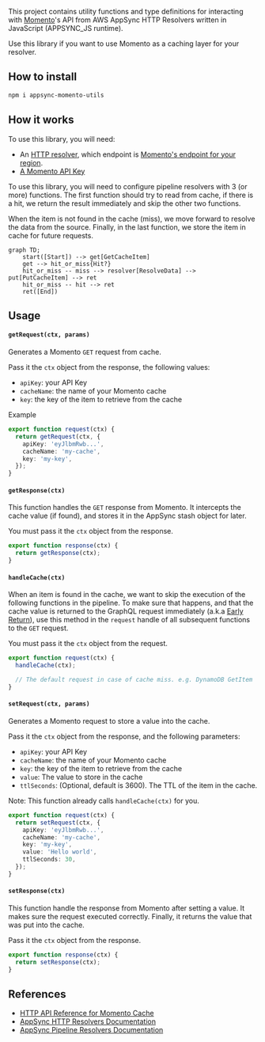 This project contains utility functions and type definitions for interacting with [Momento](https://www.gomomento.com/)'s API from AWS AppSync HTTP Resolvers written in JavaScript (APPSYNC_JS runtime).

Use this library if you want to use Momento as a caching layer for your resolver.

## How to install

```bash
npm i appsync-momento-utils
```

## How it works

To use this library, you will need:

- An [HTTP resolver](https://docs.aws.amazon.com/appsync/latest/devguide/tutorial-http-resolvers.html), which endpoint is [Momento's endpoint for your region](https://docs.momentohq.com/cache/develop/api-reference/http-api#regions).
- [A Momento API Key](https://docs.momentohq.com/cache/develop/authentication/api-keys)

To use this library, you will need to configure pipeline resolvers with 3 (or more) functions. The first function should try to read from cache, if there is a hit, we return the result immediately and skip the other two functions.

When the item is not found in the cache (miss), we move forward to resolve the data from the source. Finally, in the last function, we store the item in cache for future requests.

```mermaid
graph TD;
    start([Start]) --> get[GetCacheItem]
    get --> hit_or_miss{Hit?}
    hit_or_miss -- miss --> resolver[ResolveData] --> put[PutCacheItem] --> ret
    hit_or_miss -- hit --> ret
    ret([End])
```

## Usage

#### `getRequest(ctx, params)`

Generates a Momento `GET` request from cache.

Pass it the `ctx` object from the response, the following values:

- `apiKey`: your API Key
- `cacheName`: the name of your Momento cache
- `key`: the key of the item to retrieve from the cache

Example

```ts
export function request(ctx) {
  return getRequest(ctx, {
    apiKey: 'eyJlbmRwb...',
    cacheName: 'my-cache',
    key: 'my-key',
  });
}
```

#### `getResponse(ctx)`

This function handles the `GET` response from Momento. It intercepts the cache value (if found), and stores it in the AppSync stash object for later.

You must pass it the `ctx` object from the response.

```ts
export function response(ctx) {
  return getResponse(ctx);
}
```

#### `handleCache(ctx)`

When an item is found in the cache, we want to skip the execution of the following functions in the pipeline. To make sure that happens, and that the cache value is returned to the GraphQL request immediately (a.k.a [Early Return](https://docs.aws.amazon.com/appsync/latest/devguide/runtime-utils-js.html)), use this method in the `request` handle of all subsequent functions to the `GET` request.

You must pass it the `ctx` object from the request.

```ts
export function request(ctx) {
  handleCache(ctx);

  // The default request in case of cache miss. e.g. DynamoDB GetItem
}
```

#### `setRequest(ctx, params)`

Generates a Momento request to store a value into the cache.

Pass it the `ctx` object from the response, and the following parameters:

- `apiKey`: your API Key
- `cacheName`: the name of your Momento cache
- `key`: the key of the item to retrieve from the cache
- `value`: The value to store in the cache
- `ttlSeconds`: (Optional, default is 3600). The TTL of the item in the cache.

Note: This function already calls `handleCache(ctx)` for you.

```ts
export function request(ctx) {
  return setRequest(ctx, {
    apiKey: 'eyJlbmRwb...',
    cacheName: 'my-cache',
    key: 'my-key',
    value: 'Hello world',
    ttlSeconds: 30,
  });
}
```

#### `setResponse(ctx)`

This function handle the response from Momento after setting a value. It makes sure the request executed correctly. Finally, it returns the value that was put into the cache.

Pass it the `ctx` object from the response.

```ts
export function response(ctx) {
  return setResponse(ctx);
}
```

## References

- [HTTP API Reference for Momento Cache](https://docs.momentohq.com/cache/develop/api-reference/http-api)
- [AppSync HTTP Resolvers Documentation](https://docs.aws.amazon.com/appsync/latest/devguide/tutorial-http-resolvers.html)
- [AppSync Pipeline Resolvers Documentation](https://docs.aws.amazon.com/appsync/latest/devguide/pipeline-resolvers-js.html)
